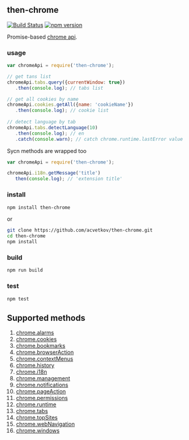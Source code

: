 ## then-chrome

[![Build Status](https://travis-ci.org/acvetkov/then-chrome.svg?branch=master)](https://travis-ci.org/acvetkov/then-chrome)
[![npm version](https://badge.fury.io/js/then-chrome.svg)](https://www.npmjs.com/package/then-chrome)

Promise-based [chrome api](https://developer.chrome.com/extensions/api_index#stable_apis).

### usage

```js
var chromeApi = require('then-chrome');

// get tans list
chromeApi.tabs.query({currentWindow: true})
   .then(console.log); // tabs list

// get all cookies by name   
chromeApi.cookies.getAll({name: 'cookieName'})
   .then(console.log); // cookie list
   
// detect language by tab
chromeApi.tabs.detectLanguage(10)
   .then(console.log); // en
   .catch(console.warn); // catch chrome.runtime.lastError value
```

Sycn methods are wrapped too

```js
var chromeApi = require('then-chrome');

chromeApi.i18n.getMessage('title')
   then(console.log); // 'extension title'
```

### install

```bash
npm install then-chrome
```

or

```bash
git clone https://github.com/acvetkov/then-chrome.git
cd then-chrome
npm install
```

### build

```bash
npm run build
```

### test

```bash
npm test
```

## Supported methods

1. [chrome.alarms](https://developer.chrome.com/extensions/alarms)
2. [chrome.cookies](https://developer.chrome.com/extensions/cookies)
3. [chrome.bookmarks](https://developer.chrome.com/extensions/bookmarks)
4. [chrome.browserAction](https://developer.chrome.com/extensions/browserAction)
5. [chrome.contextMenus](https://developer.chrome.com/extensions/contextMenus)
6. [chrome.history](https://developer.chrome.com/extensions/history)
7. [chrome.i18n](https://developer.chrome.com/extensions/i18n)
8. [chrome.management](https://developer.chrome.com/extensions/management)
9. [chrome.notifications](https://developer.chrome.com/extensions/notifications)
10. [chrome.pageAction](https://developer.chrome.com/extensions/pageAction)
11. [chrome.permissions](https://developer.chrome.com/extensions/permissions)
12. [chrome.runtime](https://developer.chrome.com/extensions/runtime)
13. [chrome.tabs](https://developer.chrome.com/extensions/tabs)
14. [chrome.topSites](https://developer.chrome.com/extensions/topSites)
15. [chrome.webNavigation](https://developer.chrome.com/extensions/webNavigation)
16. [chrome.windows](https://developer.chrome.com/extensions/windows)

